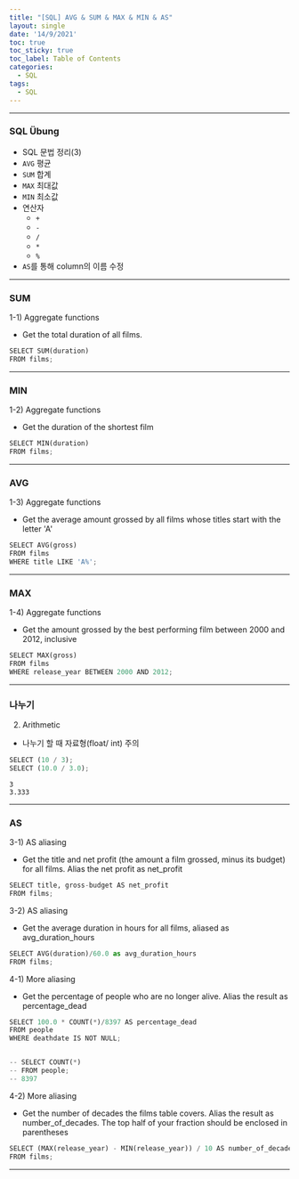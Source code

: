 ```yaml
---
title: "[SQL] AVG & SUM & MAX & MIN & AS"
layout: single
date: '14/9/2021'
toc: true
toc_sticky: true
toc_label: Table of Contents
categories:
  - SQL
tags:
  - SQL
---
```



---
### SQL Übung 
* SQL 문법 정리(3)
* ```AVG``` 평균
* ```SUM``` 합계
* ```MAX``` 최대값
* ```MIN``` 최소값
* 연산자
    * ```+```
    * ```-```
    * ```/```
    * ```*```
    * ```%```
* ```AS```를 통해 column의 이름 수정

---
### SUM
1-1) Aggregate functions
* Get the total duration of all films.

```python
SELECT SUM(duration)
FROM films;
```

---

### MIN
1-2) Aggregate functions
* Get the duration of the shortest film

```python
SELECT MIN(duration)
FROM films;
```
---

### AVG
1-3) Aggregate functions
* Get the average amount grossed by all films whose titles start with the letter 'A'

```python
SELECT AVG(gross)
FROM films
WHERE title LIKE 'A%';
```
---

### MAX
1-4) Aggregate functions
* Get the amount grossed by the best performing film between 2000 and 2012, inclusive

```python
SELECT MAX(gross)
FROM films
WHERE release_year BETWEEN 2000 AND 2012;
```
---

### 나누기
2) Arithmetic
* 나누기 할 때 자료형(float/ int) 주의

```python
SELECT (10 / 3);
SELECT (10.0 / 3.0);
```

    3
    3.333
---

### AS
3-1) AS aliasing
* Get the title and net profit (the amount a film grossed, minus its budget) for all films. Alias the net profit as net_profit

```python
SELECT title, gross-budget AS net_profit
FROM films;
```

3-2) AS aliasing
* Get the average duration in hours for all films, aliased as avg_duration_hours

```python
SELECT AVG(duration)/60.0 as avg_duration_hours
FROM films;
```

4-1) More aliasing
* Get the percentage of people who are no longer alive. Alias the result as percentage_dead

```python
SELECT 100.0 * COUNT(*)/8397 AS percentage_dead
FROM people
WHERE deathdate IS NOT NULL;


-- SELECT COUNT(*)
-- FROM people;
-- 8397
```

4-2) More aliasing
* Get the number of decades the films table covers. Alias the result as number_of_decades. The top half of your fraction should be enclosed in parentheses

```python
SELECT (MAX(release_year) - MIN(release_year)) / 10 AS number_of_decades
FROM films;
```

---